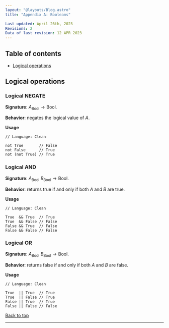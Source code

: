 ```yaml
---
layout: "@layouts/Blog.astro"
title: "Appendix A: Booleans"

Last updated: April 26th, 2023
Revisions: 2
Data of last revision: 12 APR 2023
---
```


## Table of contents

- [Logical operations](#logical-operations)

## Logical operations 

### Logical NEGATE

**Signature**: $A_{\text{Bool}}\rightarrow\text{Bool}$.

**Behavior**: negates the logical value of $A$.

**Usage**

```
// Language: Clean

not True       // False
not False      // True
not (not True) // True
```

### Logical AND

**Signature**: $A_{\text{Bool}}{~}B_{\text{Bool}}\rightarrow\text{Bool}$.

**Behavior**: returns true if and only if both $A$ and $B$ are true.

**Usage**

```
// Language: Clean

True  && True  // True
True  && False // False
False && True  // False
False && False // False
```

### Logical OR

**Signature**: $A_{\text{Bool}}{~}B_{\text{Bool}}\rightarrow\text{Bool}$.

**Behavior**: returns false if and only if both $A$ and $B$ are false.

**Usage**

```
// Language: Clean

True  || True  // True
True  || False // True
False || True  // True
False || False // False
```

[Back to top](#)

---